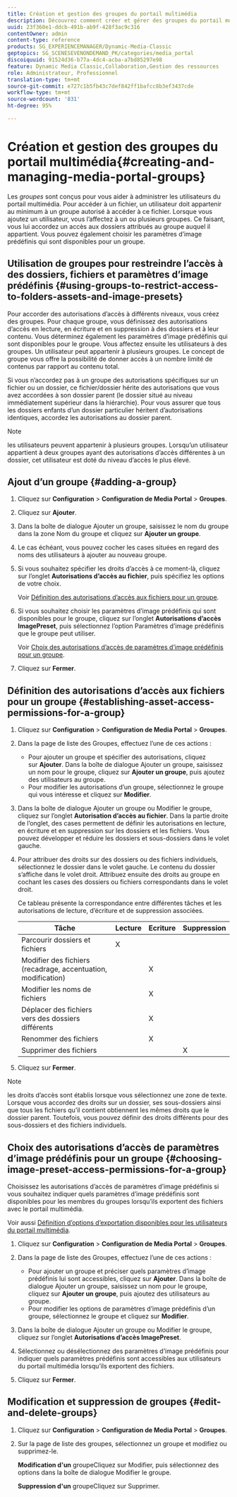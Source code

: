 ```yaml
---
title: Création et gestion des groupes du portail multimédia
description: Découvrez comment créer et gérer des groupes du portail multimédia.
uuid: 23f360e1-ddcb-491b-ab9f-428f3ac9c316
contentOwner: admin
content-type: reference
products: SG_EXPERIENCEMANAGER/Dynamic-Media-Classic
geptopics: SG_SCENESEVENONDEMAND_PK/categories/media_portal
discoiquuid: 91524d36-b77a-4dc4-acba-a7bd85297e98
feature: Dynamic Media Classic,Collaboration,Gestion des ressources
role: Administrateur, Professionnel
translation-type: tm+mt
source-git-commit: e727c1b5fb43c7def842ff1bafcc8b3ef3437cde
workflow-type: tm+mt
source-wordcount: '831'
ht-degree: 95%

---
```



# Création et gestion des groupes du portail multimédia{#creating-and-managing-media-portal-groups}

Les *groupes* sont conçus pour vous aider à administrer les utilisateurs du portail multimédia. Pour accéder à un fichier, un utilisateur doit appartenir au minimum à un groupe autorisé à accéder à ce fichier. Lorsque vous ajoutez un utilisateur, vous l’affectez à un ou plusieurs groupes. Ce faisant, vous lui accordez un accès aux dossiers attribués au groupe auquel il appartient. Vous pouvez également choisir les paramètres d’image prédéfinis qui sont disponibles pour un groupe.

## Utilisation de groupes pour restreindre l’accès à des dossiers, fichiers et paramètres d’image prédéfinis  {#using-groups-to-restrict-access-to-folders-assets-and-image-presets}

Pour accorder des autorisations d’accès à différents niveaux, vous créez des groupes. Pour chaque groupe, vous définissez des autorisations d’accès en lecture, en écriture et en suppression à des dossiers et à leur contenu. Vous déterminez également les paramètres d’image prédéfinis qui sont disponibles pour le groupe. Vous affectez ensuite les utilisateurs à des groupes. Un utilisateur peut appartenir à plusieurs groupes. Le concept de groupe vous offre la possibilité de donner accès à un nombre limité de contenus par rapport au contenu total.

Si vous n’accordez pas à un groupe des autorisations spécifiques sur un fichier ou un dossier, ce fichier/dossier hérite des autorisations que vous avez accordées à son dossier parent (le dossier situé au niveau immédiatement supérieur dans la hiérarchie). Pour vous assurer que tous les dossiers enfants d’un dossier particulier héritent d’autorisations identiques, accordez les autorisations au dossier parent.

>[!NOTE]
>
>les utilisateurs peuvent appartenir à plusieurs groupes. Lorsqu’un utilisateur appartient à deux groupes ayant des autorisations d’accès différentes à un dossier, cet utilisateur est doté du niveau d’accès le plus élevé.

## Ajout d’un groupe  {#adding-a-group}

1. Cliquez sur **Configuration** > **Configuration de Media Portal** > **Groupes**.
1. Cliquez sur **Ajouter**.
1. Dans la boîte de dialogue Ajouter un groupe, saisissez le nom du groupe dans la zone Nom du groupe et cliquez sur **Ajouter un groupe**.
1. Le cas échéant, vous pouvez cocher les cases situées en regard des noms des utilisateurs à ajouter au nouveau groupe.
1. Si vous souhaitez spécifier les droits d’accès à ce moment-là, cliquez sur l’onglet **Autorisations d’accès au fichier**, puis spécifiez les options de votre choix.

   Voir [Définition des autorisations d’accès aux fichiers pour un groupe](creating-media-portal-groups.md#establishing_asset_access_permissions_for_a_group).

1. Si vous souhaitez choisir les paramètres d’image prédéfinis qui sont disponibles pour le groupe, cliquez sur l’onglet **Autorisations d’accès ImagePreset**, puis sélectionnez l’option Paramètres d’image prédéfinis que le groupe peut utiliser.

   Voir [Choix des autorisations d’accès de paramètres d’image prédéfinis pour un groupe](creating-media-portal-groups.md#choosing_image_preset_access_permissions_for_a_group).

1. Cliquez sur **Fermer**.

## Définition des autorisations d’accès aux fichiers pour un groupe  {#establishing-asset-access-permissions-for-a-group}

1. Cliquez sur **Configuration** > **Configuration de Media Portal** > **Groupes**.
1. Dans la page de liste des Groupes, effectuez l’une de ces actions :

   * Pour ajouter un groupe et spécifier des autorisations, cliquez sur **Ajouter**. Dans la boîte de dialogue Ajouter un groupe, saisissez un nom pour le groupe, cliquez sur **Ajouter un groupe**, puis ajoutez des utilisateurs au groupe.
   * Pour modifier les autorisations d’un groupe, sélectionnez le groupe qui vous intéresse et cliquez sur **Modifier**.

1. Dans la boîte de dialogue Ajouter un groupe ou Modifier le groupe, cliquez sur l’onglet **Autorisation d’accès au fichier**. Dans la partie droite de l’onglet, des cases permettent de définir les autorisations en lecture, en écriture et en suppression sur les dossiers et les fichiers. Vous pouvez développer et réduire les dossiers et sous-dossiers dans le volet gauche.
1. Pour attribuer des droits sur des dossiers ou des fichiers individuels, sélectionnez le dossier dans le volet gauche. Le contenu du dossier s’affiche dans le volet droit. Attribuez ensuite des droits au groupe en cochant les cases des dossiers ou fichiers correspondants dans le volet droit.

   Ce tableau présente la correspondance entre différentes tâches et les autorisations de lecture, d’écriture et de suppression associées.

   | Tâche | Lecture | Ecriture | Suppression |
   |--- |--- |--- |--- |
   | Parcourir dossiers et fichiers | X |  |  |
   | Modifier des fichiers (recadrage, accentuation, modification) |  | X |  |
   | Modifier les noms de fichiers |  | X |  |
   | Déplacer des fichiers vers des dossiers différents |  | X |  |
   | Renommer des fichiers |  | X |  |
   | Supprimer des fichiers |  |  | X |

1. Cliquez sur **Fermer**.

>[!NOTE]
>
>les droits d’accès sont établis lorsque vous sélectionnez une zone de texte. Lorsque vous accordez des droits sur un dossier, ses sous-dossiers ainsi que tous les fichiers qu’il contient obtiennent les mêmes droits que le dossier parent. Toutefois, vous pouvez définir des droits différents pour des sous-dossiers et des fichiers individuels.

## Choix des autorisations d’accès de paramètres d’image prédéfinis pour un groupe  {#choosing-image-preset-access-permissions-for-a-group}

Choisissez les autorisations d’accès de paramètres d’image prédéfinis si vous souhaitez indiquer quels paramètres d’image prédéfinis sont disponibles pour les membres du groupes lorsqu’ils exportent des fichiers avec le portail multimédia.

Voir aussi [Définition d’options d’exportation disponibles pour les utilisateurs du portail multimédia](specifying-export-options-available-media.md#specifying_export_options_available_to_media_portal_users).

1. Cliquez sur **Configuration** > **Configuration de Media Portal** > **Groupes**.
1. Dans la page de liste des Groupes, effectuez l’une de ces actions :

   * Pour ajouter un groupe et préciser quels paramètres d’image prédéfinis lui sont accessibles, cliquez sur **Ajouter**. Dans la boîte de dialogue Ajouter un groupe, saisissez un nom pour le groupe, cliquez sur **Ajouter un groupe**, puis ajoutez des utilisateurs au groupe.
   * Pour modifier les options de paramètres d’image prédéfinis d’un groupe, sélectionnez le groupe et cliquez sur **Modifier**.

1. Dans la boîte de dialogue Ajouter un groupe ou Modifier le groupe, cliquez sur l’onglet **Autorisations d’accès ImagePreset**.
1. Sélectionnez ou désélectionnez des paramètres d’image prédéfinis pour indiquer quels paramètres prédéfinis sont accessibles aux utilisateurs du portail multimédia lorsqu’ils exportent des fichiers.
1. Cliquez sur **Fermer**.

## Modification et suppression de groupes  {#edit-and-delete-groups}

1. Cliquez sur **Configuration** > **Configuration de Media Portal** > **Groupes**.
1. Sur la page de liste des groupes, sélectionnez un groupe et modifiez ou supprimez-le.

   **Modification d&#39;un** groupeCliquez sur Modifier, puis sélectionnez des options dans la boîte de dialogue Modifier le groupe.

   **Suppression d&#39;un** groupeCliquez sur Supprimer.

